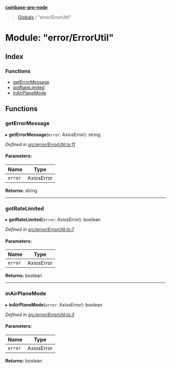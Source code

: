 **[coinbase-pro-node](../README.md)**

> [Globals](../globals.md) / "error/ErrorUtil"

# Module: "error/ErrorUtil"

## Index

### Functions

- [getErrorMessage](_error_errorutil_.md#geterrormessage)
- [gotRateLimited](_error_errorutil_.md#gotratelimited)
- [inAirPlaneMode](_error_errorutil_.md#inairplanemode)

## Functions

### getErrorMessage

▸ **getErrorMessage**(`error`: AxiosError): string

_Defined in [src/error/ErrorUtil.ts:11](https://github.com/bennycode/coinbase-pro-node/blob/ee94ab6/src/error/ErrorUtil.ts#L11)_

#### Parameters:

| Name    | Type       |
| ------- | ---------- |
| `error` | AxiosError |

**Returns:** string

---

### gotRateLimited

▸ **gotRateLimited**(`error`: AxiosError): boolean

_Defined in [src/error/ErrorUtil.ts:7](https://github.com/bennycode/coinbase-pro-node/blob/ee94ab6/src/error/ErrorUtil.ts#L7)_

#### Parameters:

| Name    | Type       |
| ------- | ---------- |
| `error` | AxiosError |

**Returns:** boolean

---

### inAirPlaneMode

▸ **inAirPlaneMode**(`error`: AxiosError): boolean

_Defined in [src/error/ErrorUtil.ts:3](https://github.com/bennycode/coinbase-pro-node/blob/ee94ab6/src/error/ErrorUtil.ts#L3)_

#### Parameters:

| Name    | Type       |
| ------- | ---------- |
| `error` | AxiosError |

**Returns:** boolean
